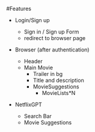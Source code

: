 #Features
- Login/Sign up
    - Sign in / Sign up Form
    - redirect to browser page

- Browser (after authentication)
    - Header
    - Main Movie
        - Trailer in bg
        - Title and description
        - MovieSuggestions
            - MovieLists*N

- NetflixGPT
    - Search Bar
    - Movie Suggestions
